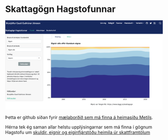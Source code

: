 
<!-- README.md is generated from README.Rmd. Please edit that file -->

# Skattagögn Hagstofunnar

[![](figures/maelabord_screenshot.png)](https://metill.is/maelabord/skattagogn)

Þetta er github síðan fyrir
<a href="https://metill.is/maelabord/skattagogn"
target="&quot;_blank">mælaborðið sem má finna á heimasíðu Metils</a>.

Hérna tek ég saman allar helstu upplýsingarnar sem má finna í gögnum
Hagstofu um [skuldir, eignir og eiginfjárstöðu heimila úr
skattframtölum](https://hagstofa.is/talnaefni/samfelag/lifskjor/skuldir-og-eignir/)
